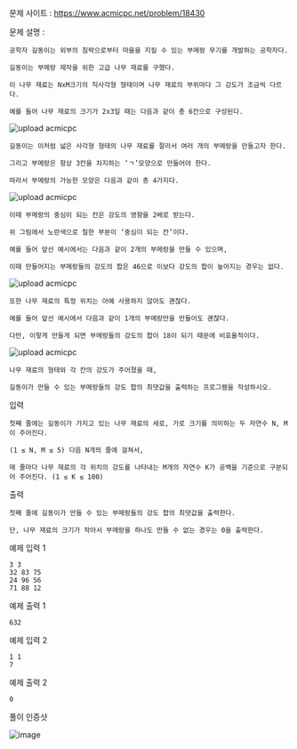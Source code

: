 문제 사이트 : https://www.acmicpc.net/problem/18430

문제 설명 :

    공학자 길동이는 외부의 침략으로부터 마을을 지킬 수 있는 부메랑 무기를 개발하는 공학자다. 
    
    길동이는 부메랑 제작을 위한 고급 나무 재료를 구했다. 
    
    이 나무 재료는 NxM크기의 직사각형 형태이며 나무 재료의 부위마다 그 강도가 조금씩 다르다.

    예를 들어 나무 재료의 크기가 2x3일 때는 다음과 같이 총 6칸으로 구성된다.

![upload acmicpc](https://user-images.githubusercontent.com/57944215/206897805-8656db74-8026-4964-aa95-4b0c699daeab.jpg)


    길동이는 이처럼 넓은 사각형 형태의 나무 재료를 잘라서 여러 개의 부메랑을 만들고자 한다. 
    
    그리고 부메랑은 항상 3칸을 차지하는 ‘ㄱ’모양으로 만들어야 한다.
    
    따라서 부메랑의 가능한 모양은 다음과 같이 총 4가지다.

![upload acmicpc](https://user-images.githubusercontent.com/57944215/206897807-04805b8b-8a11-4c11-8495-f800fc7b0e61.jpg)


    이때 부메랑의 중심이 되는 칸은 강도의 영향을 2배로 받는다. 
    
    위 그림에서 노란색으로 칠한 부분이 ‘중심이 되는 칸’이다.
    
    예를 들어 앞선 예시에서는 다음과 같이 2개의 부메랑을 만들 수 있으며,
    
    이때 만들어지는 부메랑들의 강도의 합은 46으로 이보다 강도의 합이 높아지는 경우는 없다.
    
![upload acmicpc](https://user-images.githubusercontent.com/57944215/206897808-0f999306-b20b-44f5-ab88-ea340364309b.jpg)


    또한 나무 재료의 특정 위치는 아예 사용하지 않아도 괜찮다. 
    
    예를 들어 앞선 예시에서 다음과 같이 1개의 부메랑만을 만들어도 괜찮다.
    
    다만, 이렇게 만들게 되면 부메랑들의 강도의 합이 18이 되기 때문에 비효율적이다.

![upload acmicpc](https://user-images.githubusercontent.com/57944215/206897810-8e90d463-fde1-496f-a454-7b5a15fabc4a.jpg)

    나무 재료의 형태와 각 칸의 강도가 주어졌을 때, 
    
    길동이가 만들 수 있는 부메랑들의 강도 합의 최댓값을 출력하는 프로그램을 작성하시오. 

입력

    첫째 줄에는 길동이가 가지고 있는 나무 재료의 세로, 가로 크기를 의미하는 두 자연수 N, M이 주어진다.
    
    (1 ≤ N, M ≤ 5) 다음 N개의 줄에 걸쳐서, 
    
    매 줄마다 나무 재료의 각 위치의 강도를 나타내는 M개의 자연수 K가 공백을 기준으로 구분되어 주어진다. (1 ≤ K ≤ 100)

출력

    첫째 줄에 길동이가 만들 수 있는 부메랑들의 강도 합의 최댓값을 출력한다.

    단, 나무 재료의 크기가 작아서 부메랑을 하나도 만들 수 없는 경우는 0을 출력한다.

예제 입력 1 

    3 3
    32 83 75
    24 96 56
    71 88 12

예제 출력 1 

    632

예제 입력 2 

    1 1
    7

예제 출력 2 

    0

풀이 인증샷

![image](https://user-images.githubusercontent.com/57944215/206897752-f6cea033-3739-4f55-8728-c1007060f7e8.png)

